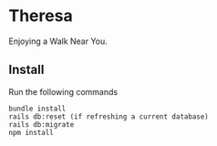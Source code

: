 # Theresa

Enjoying a Walk Near You.

## Install

Run the following commands
```
bundle install
rails db:reset (if refreshing a current database)
rails db:migrate
npm install
```
